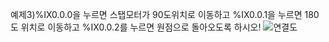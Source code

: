 예제3)%IX0.0.0을 누르면 스탭모터가 90도위치로 이동하고 %IX0.0.1을 누르면 180도 위치로 이동하고 %IX0.0.2를 누르면 원점으로 돌아오도록 하시오!
![연결도](https://github.com/user-attachments/assets/eb1ab69d-c36e-41d1-a8f9-2a316845a781)
